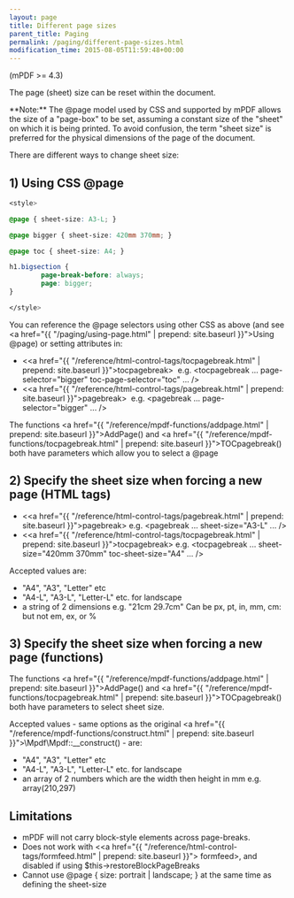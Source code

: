 ```yaml
---
layout: page
title: Different page sizes
parent_title: Paging
permalink: /paging/different-page-sizes.html
modification_time: 2015-08-05T11:59:48+00:00
---
```


(mPDF >= 4.3)

The page (sheet) size can be reset within the document.

<div class="alert alert-info" role="alert" markdown="1">
    **Note:** The @page model used by CSS and supported by mPDF 
    allows the size of a "page-box" to be set, assuming a constant size of the "sheet" on which it is being printed. 
    To avoid confusion, the term "sheet size" is preferred for the physical dimensions of the page of the document.
</div>

There are different ways to change sheet size:

## 1) Using CSS @page

```css
<style>

@page { sheet-size: A3-L; }

@page bigger { sheet-size: 420mm 370mm; }

@page toc { sheet-size: A4; }

h1.bigsection {
        page-break-before: always;
        page: bigger;
}

</style>

```

You can reference the @page selectors using other CSS as above (and see 
<a href="{{ "/paging/using-page.html" | prepend: site.baseurl }}">Using @page</a>) or setting attributes in:

- &lt;<a href="{{ "/reference/html-control-tags/tocpagebreak.html" | prepend: site.baseurl }}">tocpagebreak</a>&gt; 
  e.g. &lt;tocpagebreak ... page-selector="bigger" toc-page-selector="toc" ... /&gt;
- &lt;<a href="{{ "/reference/html-control-tags/pagebreak.html" | prepend: site.baseurl }}">pagebreak</a>&gt;  e.g. 
  &lt;pagebreak ... page-selector="bigger" ... /&gt;

The functions <a href="{{ "/reference/mpdf-functions/addpage.html" | prepend: site.baseurl }}">AddPage()</a> and 
<a href="{{ "/reference/mpdf-functions/tocpagebreak.html" | prepend: site.baseurl }}">TOCpagebreak()</a> both have 
parameters which allow you to select a @page

## 2) Specify the sheet size when forcing a new page (HTML tags)

- &lt;<a href="{{ "/reference/html-control-tags/pagebreak.html" | prepend: site.baseurl }}">pagebreak</a>&gt; e.g.
  &lt;pagebreak ... sheet-size="A3-L" ... /&gt;
- &lt;<a href="{{ "/reference/html-control-tags/tocpagebreak.html" | prepend: site.baseurl }}">tocpagebreak</a>&gt;
  e.g. &lt;tocpagebreak ... sheet-size="420mm 370mm" toc-sheet-size="A4" ... /&gt;

Accepted values are:

- "A4", "A3", "Letter" etc
- "A4-L", "A3-L", "Letter-L" etc. for landscape
- a string of 2 dimensions e.g. "21cm 29.7cm" Can be px, pt, in, mm, cm: but not em, ex, or %

## 3) Specify the sheet size when forcing a new page (functions)

The functions <a href="{{ "/reference/mpdf-functions/addpage.html" | prepend: site.baseurl }}">AddPage()</a> and 
<a href="{{ "/reference/mpdf-functions/tocpagebreak.html" | prepend: site.baseurl }}">TOCpagebreak()</a> both have 
parameters to select sheet size.

Accepted values - same options as the original 
<a href="{{ "/reference/mpdf-functions/construct.html" | prepend: site.baseurl }}">\Mpdf\Mpdf::__construct()</a> - are:

- "A4", "A3", "Letter" etc
- "A4-L", "A3-L", "Letter-L" etc. for landscape
- an array of 2 numbers which are the width then height in mm e.g. array(210,297)

## Limitations

- mPDF will not carry block-style elements across page-breaks.
- Does not work with &lt;<a href="{{ "/reference/html-control-tags/formfeed.html" | prepend: site.baseurl }}">
  formfeed</a>&gt;, and disabled if using $this->restoreBlockPageBreaks
- Cannot use @page { size: portrait | landscape; } at the same time as defining the sheet-size

